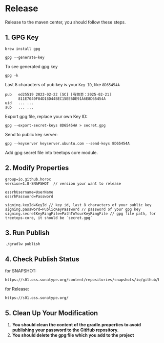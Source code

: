 # Release

Release to the maven center, you should follow these steps.



## 1. GPG Key

```
brew install gpg

gpg --generate-key
```



To see generated gpg key

```
gpg -k
```

Last 8 characters of pub key is your `Key ID`,  like `8D65454A`

```
pub   ed25519 2023-02-22 [SC] [有效至：2025-02-21]
      811E7040F84D1BD44BEC15EE6DE91A6E8D65454A
uid   ... ...
sub   ... ...
```

Export gpg file,  replace your own Key ID: 

```
gpg --export-secret-keys 8D65454A > secret.gpg
```

Send to public key server:

```
gpg --keyserver keyserver.ubuntu.com --send-keys 8D65454A
```



Add gpg secret file into treetops core module.



## 2. Modify Properties



```
group=io.github.horoc
version=1.0-SNAPSHOT  // version your want to release

ossrhUsername=UserName
ossrhPassword=Password

signing.keyId=KeyId // key id, last 8 characters of your public key
signing.password=PublicKeyPassword // password of your gpg key
signing.secretKeyRingFile=PathToYourKeyRingFile // gpg file path, for treetops-core, it should be `secret.gpg`
```



## 3. Run Publish

```
./gradlw publish
```



## 4. Check Publish Status

for SNAPSHOT:

```
https://s01.oss.sonatype.org/content/repositories/snapshots/io/github/horoc
```

for Release:

```
https://s01.oss.sonatype.org/
```



## 5. Clean Up Your Modification

1. **You should clean the content of the gradle.properties to avoid publishing your password to the GitHub repository.**
2. **You should delete the gpg file which you add to the project**

